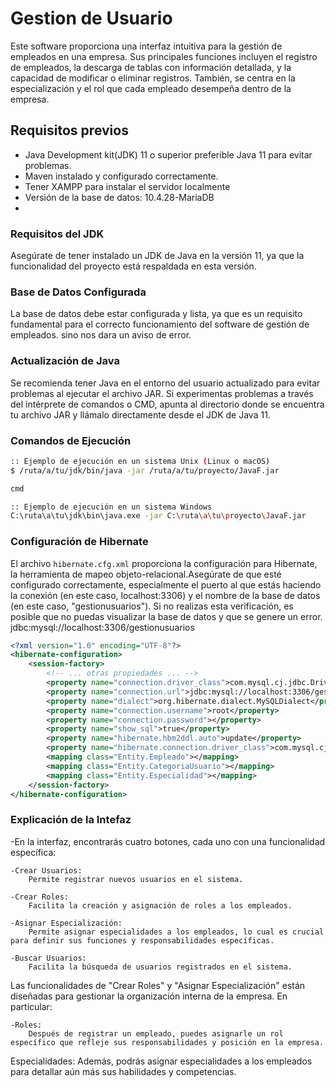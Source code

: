 # Gestion de Usuario

Este software proporciona una interfaz intuitiva para la gestión de empleados en una empresa. Sus principales funciones incluyen el registro de empleados, la descarga de tablas con información detallada, y la capacidad de modificar o eliminar registros. También, se centra en la especialización y el rol que cada empleado desempeña dentro de la empresa.

## Requisitos previos

- Java Development kit(JDK) 11 o superior preferible Java 11 para evitar problemas.
- Maven instalado y configurado correctamente.
- Tener XAMPP para instalar el servidor localmente
- Versión de la base de datos: 10.4.28-MariaDB 
- 

### Requisitos del JDK

Asegúrate de tener instalado un JDK de Java en la versión 11, ya que la funcionalidad del proyecto está respaldada en esta versión.

### Base de Datos Configurada

La base de datos debe estar configurada y lista, ya que es un requisito fundamental para el correcto funcionamiento del software de gestión de empleados.
sino nos dara un aviso de error.

### Actualización de Java

Se recomienda tener Java en el entorno del usuario actualizado para evitar problemas al ejecutar el archivo JAR. Si experimentas problemas a través del intérprete de comandos o CMD, apunta al directorio donde se encuentra tu archivo JAR y llámalo directamente desde el JDK de Java 11.

### Comandos de Ejecución

```bash
:: Ejemplo de ejecución en un sistema Unix (Linux o macOS)
$ /ruta/a/tu/jdk/bin/java -jar /ruta/a/tu/proyecto/JavaF.jar

cmd

:: Ejemplo de ejecución en un sistema Windows
C:\ruta\a\tu\jdk\bin\java.exe -jar C:\ruta\a\tu\proyecto\JavaF.jar
```
### Configuración de Hibernate

El archivo `hibernate.cfg.xml` proporciona la configuración para Hibernate, la herramienta de mapeo objeto-relacional.Asegúrate de que esté configurado correctamente, especialmente el puerto al que estás haciendo la conexión (en este caso, localhost:3306) y el nombre de la base de datos (en este caso, "gestionusuarios"). Si no realizas esta verificación, es posible que no puedas visualizar la base de datos y que se genere un error.
<property name="connection.url">jdbc:mysql://localhost:3306/gestionusuarios</property>

```xml
<?xml version="1.0" encoding="UTF-8"?>
<hibernate-configuration>
    <session-factory>
        <!-- ... otras propiedades ... -->
        <property name="connection.driver_class">com.mysql.cj.jdbc.Driver</property>
        <property name="connection.url">jdbc:mysql://localhost:3306/gestionusuarios</property>
        <property name="dialect">org.hibernate.dialect.MySQLDialect</property>
        <property name="connection.username">root</property>
        <property name="connection.password"></property>
        <property name="show_sql">true</property>
        <property name="hibernate.hbm2ddl.auto">update</property>
        <property name="hibernate.connection.driver_class">com.mysql.cj.jdbc.Driver</property>
        <mapping class="Entity.Empleado"></mapping>
        <mapping class="Entity.CategoriaUsuario"></mapping>
        <mapping class="Entity.Especialidad"></mapping>
    </session-factory>
</hibernate-configuration>
```
### Explicación de la Intefaz

-En la interfaz, encontrarás cuatro botones, cada uno con una funcionalidad específica:

    -Crear Usuarios:
        Permite registrar nuevos usuarios en el sistema.

    -Crear Roles:
        Facilita la creación y asignación de roles a los empleados.

    -Asignar Especialización:
        Permite asignar especialidades a los empleados, lo cual es crucial para definir sus funciones y responsabilidades específicas.

    -Buscar Usuarios:
        Facilita la búsqueda de usuarios registrados en el sistema.

Las funcionalidades de "Crear Roles" y "Asignar Especialización" están diseñadas para gestionar la organización interna de la empresa. En particular:

    -Roles:
        Después de registrar un empleado, puedes asignarle un rol específico que refleje sus responsabilidades y posición en la empresa.

Especialidades:
        Además, podrás asignar especialidades a los empleados para detallar aún más sus habilidades y competencias.
